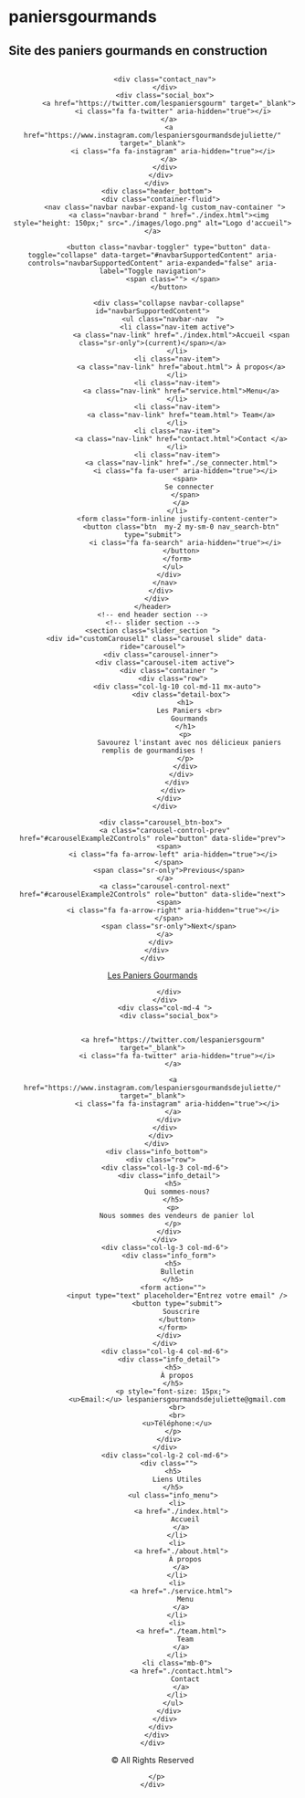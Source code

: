 # paniersgourmands

## Site des paniers gourmands en construction 

<!DOCTYPE html>
<html>

<head>
  <!-- Basic -->
  <meta charset="utf-8" />
  <meta http-equiv="X-UA-Compatible" content="IE=edge" />
  <!-- Mobile Metas -->
  <meta name="viewport" content="width=device-width, initial-scale=1, shrink-to-fit=no" />
  <!-- Site Metas -->
  <meta name="keywords" content="" />
  <meta name="description" content="" />
  <meta name="author" content="" />
  <link rel="shortcut icon" href="./images/fevicon.png" type="image/x-icon">
  <title>Les Paniers Gourmands</title>

  <!-- bootstrap core css -->
  <link rel="stylesheet" type="text/css" href="./css/bootstrap.css" />

  <!-- fonts style -->
  <link href="https://fonts.googleapis.com/css2?family=Poppins:wght@400;600;700&display=swap" rel="stylesheet">
  <!--owl slider stylesheet -->
  <link rel="stylesheet" type="text/css" href="https://cdnjs.cloudflare.com/ajax/libs/OwlCarousel2/2.3.4/assets/owl.carousel.min.css" />
  <!-- nice select -->
  <link rel="stylesheet" href="https://cdnjs.cloudflare.com/ajax/libs/jquery-nice-select/1.1.0/css/nice-select.min.css" integrity="sha256-mLBIhmBvigTFWPSCtvdu6a76T+3Xyt+K571hupeFLg4=" crossorigin="anonymous" />
  <!-- font awesome style -->
  <link href="./css/font-awesome.min.css" rel="stylesheet" />

  <!-- Custom styles for this template -->
  <link href="./css/style.css" rel="stylesheet" />
  <!-- responsive style -->
  <link href="./css/responsive.css" rel="stylesheet" />
</head>

<body>
  <div class="hero_area">
    <div class="hero_bg_box">
      <img src="./images/hero-bg.jpg" alt="">
    </div>
    <!-- header section strats -->
    <header class="header_section">
      <div class="header_top">
        <div class="container-fluid header_top_container">

          <div class="contact_nav">
          </div>
          <div class="social_box">
            <a href="https://twitter.com/lespaniersgourm" target="_blank">
              <i class="fa fa-twitter" aria-hidden="true"></i>
            </a>
            <a href="https://www.instagram.com/lespaniersgourmandsdejuliette/" target="_blank">
              <i class="fa fa-instagram" aria-hidden="true"></i>
            </a>
          </div>
        </div>
      </div>
      <div class="header_bottom">
        <div class="container-fluid">
          <nav class="navbar navbar-expand-lg custom_nav-container ">
            <a class="navbar-brand " href="./index.html"><img style="height: 150px;" src="./images/logo.png" alt="Logo d'accueil"></a>

            <button class="navbar-toggler" type="button" data-toggle="collapse" data-target="#navbarSupportedContent" aria-controls="navbarSupportedContent" aria-expanded="false" aria-label="Toggle navigation">
              <span class=""> </span>
            </button>

            <div class="collapse navbar-collapse" id="navbarSupportedContent">
              <ul class="navbar-nav  ">
                <li class="nav-item active">
                  <a class="nav-link" href="./index.html">Accueil <span class="sr-only">(current)</span></a>
                </li>
                <li class="nav-item">
                  <a class="nav-link" href="about.html"> À propos</a>
                </li>
                <li class="nav-item">
                  <a class="nav-link" href="service.html">Menu</a>
                </li>
                <li class="nav-item">
                  <a class="nav-link" href="team.html"> Team</a>
                </li>
                <li class="nav-item">
                  <a class="nav-link" href="contact.html">Contact </a>
                </li>
                <li class="nav-item">
                  <a class="nav-link" href="./se_connecter.html">
                    <i class="fa fa-user" aria-hidden="true"></i>
                    <span>
                      Se connecter
                    </span>
                  </a>
                </li>
                <form class="form-inline justify-content-center">
                  <button class="btn  my-2 my-sm-0 nav_search-btn" type="submit">
                    <i class="fa fa-search" aria-hidden="true"></i>
                  </button>
                </form>
              </ul>
            </div>
          </nav>
        </div>
      </div>
    </header>
    <!-- end header section -->
    <!-- slider section -->
    <section class="slider_section ">
      <div id="customCarousel1" class="carousel slide" data-ride="carousel">
        <div class="carousel-inner">
          <div class="carousel-item active">
            <div class="container ">
              <div class="row">
                <div class="col-lg-10 col-md-11 mx-auto">
                  <div class="detail-box">
                    <h1>
                      Les Paniers <br>
                      Gourmands
                    </h1>
                    <p>
                      Savourez l'instant avec nos délicieux paniers remplis de gourmandises !
                    </p>
                    </div>
                  </div>
                </div>
              </div>
            </div>
          </div>

        <div class="carousel_btn-box">
          <a class="carousel-control-prev" href="#carouselExample2Controls" role="button" data-slide="prev">
            <span>
              <i class="fa fa-arrow-left" aria-hidden="true"></i>
            </span>
            <span class="sr-only">Previous</span>
          </a>
          <a class="carousel-control-next" href="#carouselExample2Controls" role="button" data-slide="next">
            <span>
              <i class="fa fa-arrow-right" aria-hidden="true"></i>
            </span>
            <span class="sr-only">Next</span>
          </a>
        </div>
      </div>
    </div>
  </section>



  <!-- info section -->
  <section class="info_section ">
    <div class="container">
      <div class="info_top">
        <div class="row">
          <div class="col-md-3 ">
            <a class="navbar-brand" href="index.html">
              Les Paniers Gourmands
            </a>
          </div>
          <div class="col-md-5 ">
            <div class="info_contact">


            </div>
          </div>
          <div class="col-md-4 ">
            <div class="social_box">


              <a href="https://twitter.com/lespaniersgourm" target="_blank">
                <i class="fa fa-twitter" aria-hidden="true"></i>
              </a>

              <a href="https://www.instagram.com/lespaniersgourmandsdejuliette/" target="_blank">
                <i class="fa fa-instagram" aria-hidden="true"></i>
              </a>
            </div>
          </div>
        </div>
      </div>
      <div class="info_bottom">
        <div class="row">
          <div class="col-lg-3 col-md-6">
            <div class="info_detail">
              <h5>
                Qui sommes-nous?
              </h5>
              <p>
                Nous sommes des vendeurs de panier lol
              </p>
            </div>
          </div>
          <div class="col-lg-3 col-md-6">
            <div class="info_form">
              <h5>
                Bulletin
              </h5>
              <form action="">
                <input type="text" placeholder="Entrez votre email" />
                <button type="submit">
                  Souscrire
                </button>
              </form>
            </div>
          </div>
          <div class="col-lg-4 col-md-6">
            <div class="info_detail">
              <h5>
                À propos
              </h5>
              <p style="font-size: 15px;">
                <u>Email:</u> lespaniersgourmandsdejuliette@gmail.com
                <br>
                <br>
                <u>Téléphone:</u>
              </p>
            </div>
          </div>
          <div class="col-lg-2 col-md-6">
            <div class="">
              <h5>
                Liens Utiles
              </h5>
              <ul class="info_menu">
                <li>
                  <a href="./index.html">
                    Accueil
                  </a>
                </li>
                <li>
                  <a href="./about.html">
                    À propos
                  </a>
                </li>
                <li>
                  <a href="./service.html">
                    Menu
                  </a>
                </li>
                <li>
                  <a href="./team.html">
                    Team
                  </a>
                </li>
                <li class="mb-0">
                  <a href="./contact.html">
                    Contact
                  </a>
                </li>
              </ul>
            </div>
          </div>
        </div>
      </div>
    </div>
  </section>


  <!-- footer section -->
  <footer class="footer_section">
    <div class="container">
      <p>
        &copy; <span id="displayYear"></span> All Rights Reserved

      </p>
    </div>
  </footer>
  <!-- footer section -->

  <!-- jQery -->
  <script src="js/jquery-3.4.1.min.js"></script>
  <!-- popper js -->
  <script src="https://cdn.jsdelivr.net/npm/popper.js@1.16.0/dist/umd/popper.min.js" integrity="sha384-Q6E9RHvbIyZFJoft+2mJbHaEWldlvI9IOYy5n3zV9zzTtmI3UksdQRVvoxMfooAo" crossorigin="anonymous"></script>
  <!-- bootstrap js -->
  <script src="js/bootstrap.js"></script>
  <!-- owl slider -->
  <script src="https://cdnjs.cloudflare.com/ajax/libs/OwlCarousel2/2.3.4/owl.carousel.min.js"></script>
  <!-- nice select -->
  <script src="https://cdnjs.cloudflare.com/ajax/libs/jquery-nice-select/1.1.0/js/jquery.nice-select.min.js" integrity="sha256-Zr3vByTlMGQhvMfgkQ5BtWRSKBGa2QlspKYJnkjZTmo=" crossorigin="anonymous"></script>
  <!-- custom js -->
  <script src="js/custom.js"></script>
  <!-- Google Map -->
  <script src="https://maps.googleapis.com/maps/api/js?key=AIzaSyCh39n5U-4IoWpsVGUHWdqB6puEkhRLdmI&callback=myMap"></script>
  <!-- End Google Map -->
</body>

</html>
